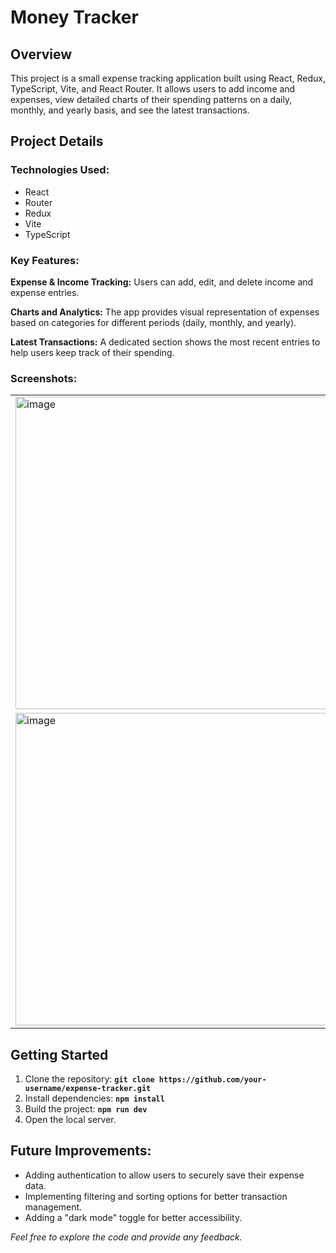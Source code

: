 # Money Tracker
## Overview
This project is a small expense tracking application built using React, Redux, TypeScript, Vite, and React Router. It allows users to add income and expenses, view detailed charts of their spending patterns on a daily, monthly, and yearly basis, and see the latest transactions.

## Project Details

### Technologies Used:
- React
- Router
- Redux
- Vite
- TypeScript

### Key Features:
**Expense & Income Tracking:** Users can add, edit, and delete income and expense entries.

**Charts and Analytics:** The app provides visual representation of expenses based on categories for different periods (daily, monthly, and yearly).

**Latest Transactions:** A dedicated section shows the most recent entries to help users keep track of their spending.

### Screenshots:
<table>
  <tr>
    <td><img width="500" alt="image" src="https://github.com/user-attachments/assets/d3ef5ff0-6e63-4f7f-9953-b3c37e2b9618"></td>
    <td><img width="500" alt="image" src="https://github.com/user-attachments/assets/7dc63167-0912-452d-bd19-86f7830f98c4"></td>
  </tr>
  <tr>
    <td><img width="500" alt="image" src="https://github.com/user-attachments/assets/b2d25d13-a65c-4177-908f-031aae41bca2"></td>
    <td><img width="500" alt="image" src="https://github.com/user-attachments/assets/6e97279c-dec5-40c0-acfa-9d892bf9c923"></td>
  </tr>
</table>

## Getting Started
1. Clone the repository: **`git clone https://github.com/your-username/expense-tracker.git`**
2. Install dependencies: **`npm install`**
3. Build the project: **`npm run dev`**
4. Open the local server.

## Future Improvements:
- Adding authentication to allow users to securely save their expense data.
- Implementing filtering and sorting options for better transaction management.
- Adding a "dark mode" toggle for better accessibility.


*Feel free to explore the code and provide any feedback.*
